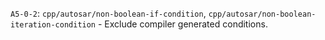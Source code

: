 `A5-0-2`: `cpp/autosar/non-boolean-if-condition`, `cpp/autosar/non-boolean-iteration-condition`
    - Exclude compiler generated conditions.